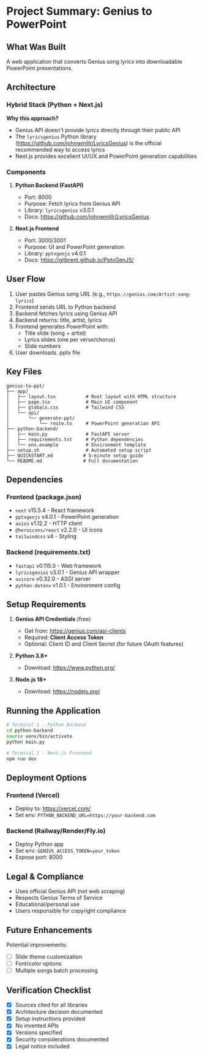 # Project Summary: Genius to PowerPoint

## What Was Built

A web application that converts Genius song lyrics into downloadable PowerPoint presentations.

## Architecture

### Hybrid Stack (Python + Next.js)

**Why this approach?**
- Genius API doesn't provide lyrics directly through their public API
- The `lyricsgenius` Python library (https://github.com/johnwmillr/LyricsGenius) is the official recommended way to access lyrics
- Next.js provides excellent UI/UX and PowerPoint generation capabilities

### Components

1. **Python Backend (FastAPI)**
   - Port: 8000
   - Purpose: Fetch lyrics from Genius API
   - Library: `lyricsgenius` v3.0.1
   - Docs: https://github.com/johnwmillr/LyricsGenius

2. **Next.js Frontend**
   - Port: 3000/3001
   - Purpose: UI and PowerPoint generation
   - Library: `pptxgenjs` v4.0.1
   - Docs: https://gitbrent.github.io/PptxGenJS/

## User Flow

1. User pastes Genius song URL (e.g., `https://genius.com/Artist-song-lyrics`)
2. Frontend sends URL to Python backend
3. Backend fetches lyrics using Genius API
4. Backend returns: title, artist, lyrics
5. Frontend generates PowerPoint with:
   - Title slide (song + artist)
   - Lyrics slides (one per verse/chorus)
   - Slide numbers
6. User downloads .pptx file

## Key Files

```
genius-to-ppt/
├── app/
│   ├── layout.tsx           # Root layout with HTML structure
│   ├── page.tsx             # Main UI component
│   ├── globals.css          # Tailwind CSS
│   └── api/
│       └── generate-ppt/
│           └── route.ts     # PowerPoint generation API
├── python-backend/
│   ├── main.py              # FastAPI server
│   ├── requirements.txt     # Python dependencies
│   └── env.example          # Environment template
├── setup.sh                 # Automated setup script
├── QUICKSTART.md           # 5-minute setup guide
└── README.md               # Full documentation
```

## Dependencies

### Frontend (package.json)
- `next` v15.5.4 - React framework
- `pptxgenjs` v4.0.1 - PowerPoint generation
- `axios` v1.12.2 - HTTP client
- `@heroicons/react` v2.2.0 - UI icons
- `tailwindcss` v4 - Styling

### Backend (requirements.txt)
- `fastapi` v0.115.0 - Web framework
- `lyricsgenius` v3.0.1 - Genius API wrapper
- `uvicorn` v0.32.0 - ASGI server
- `python-dotenv` v1.0.1 - Environment config

## Setup Requirements

1. **Genius API Credentials** (free)
   - Get from: https://genius.com/api-clients
   - Required: **Client Access Token**
   - Optional: Client ID and Client Secret (for future OAuth features)

2. **Python 3.8+**
   - Download: https://www.python.org/

3. **Node.js 18+**
   - Download: https://nodejs.org/

## Running the Application

```bash
# Terminal 1 - Python Backend
cd python-backend
source venv/bin/activate
python main.py

# Terminal 2 - Next.js Frontend
npm run dev
```

## Deployment Options

### Frontend (Vercel)
- Deploy to: https://vercel.com/
- Set env: `PYTHON_BACKEND_URL=https://your-backend.com`

### Backend (Railway/Render/Fly.io)
- Deploy Python app
- Set env: `GENIUS_ACCESS_TOKEN=your_token`
- Expose port: 8000

## Legal & Compliance

- Uses official Genius API (not web scraping)
- Respects Genius Terms of Service
- Educational/personal use
- Users responsible for copyright compliance

## Future Enhancements

Potential improvements:
- [ ] Slide theme customization
- [ ] Font/color options
- [ ] Multiple songs batch processing

## Verification Checklist

- [x] Sources cited for all libraries
- [x] Architecture decision documented
- [x] Setup instructions provided
- [x] No invented APIs
- [x] Versions specified
- [x] Security considerations documented
- [x] Legal notice included
